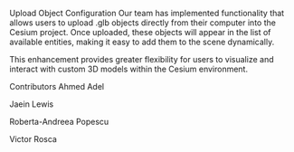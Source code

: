 Upload Object Configuration
Our team has implemented functionality that allows users to upload .glb objects directly from their computer into the Cesium project. Once uploaded, these objects will appear in the list of available entities, making it easy to add them to the scene dynamically.

This enhancement provides greater flexibility for users to visualize and interact with custom 3D models within the Cesium environment.

Contributors
Ahmed Adel

Jaein Lewis

Roberta-Andreea Popescu

Victor Rosca